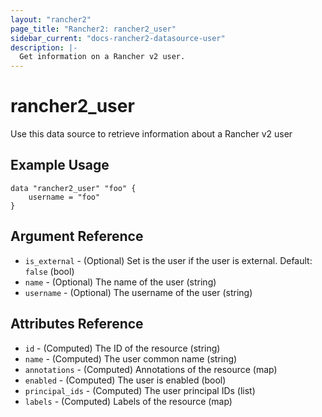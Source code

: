 ```yaml
---
layout: "rancher2"
page_title: "Rancher2: rancher2_user"
sidebar_current: "docs-rancher2-datasource-user"
description: |-
  Get information on a Rancher v2 user.
---
```


# rancher2\_user

Use this data source to retrieve information about a Rancher v2 user

## Example Usage

```
data "rancher2_user" "foo" {
    username = "foo"
}
```

## Argument Reference

* `is_external` - (Optional) Set is the user if the user is external. Default: `false` (bool)
* `name` - (Optional) The name of the user (string)
* `username` - (Optional) The username of the user (string)

## Attributes Reference

* `id` - (Computed) The ID of the resource (string)
* `name` - (Computed) The user common name (string)
* `annotations` - (Computed) Annotations of the resource (map)
* `enabled` - (Computed) The user is enabled (bool)
* `principal_ids` - (Computed) The user principal IDs (list)
* `labels` - (Computed) Labels of the resource (map)
